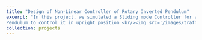 ```yaml
---
title: "Design of Non-Linear Controller of Rotary Inverted Pendulum"
excerpt: "In this project, we simulated a Sliding mode Controller for an Inverted
Pendulum to control it in upright position <br/><img src='/images/traffic_modelling_basic.png'>"
collection: projects
---
```


<div class="pdf-container loaded" data-file="https://raw.githubusercontent.com/ayansengupta17/Design-of-Non-Linear-Controller-of-Rotary-Inverted-Pendulum/bdd6ac3aa2a7db1269bc91b9345c023ca01c752c/NLDS.pdf" data-worker="/assets/pdf/worker-de03a6262fe73d7da5661d85cbb46962.js" data-bcmap-dir="https://render.githubusercontent.com/pdf/">
<canvas class="pdf-page" data-page="0" height="2588" width="2000"></canvas><canvas class="pdf-page" data-page="1" height="2588" width="2000"></canvas><canvas class="pdf-page" data-page="2" height="2588" width="2000"></canvas><canvas class="pdf-page" data-page="3" height="2588" width="2000"></canvas><canvas class="pdf-page" data-page="4" height="2588" width="2000"></canvas></div>
